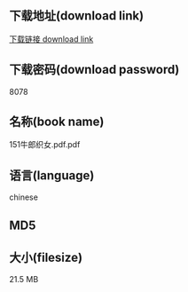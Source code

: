 ## 下载地址(download link)
[下载链接 download link](https://voluble-croquembouche-d321dc.netlify.app/?s=151%E7%89%9B%E9%83%8E%E7%BB%87%E5%A5%B3.pdf)

## 下载密码(download password)
8078

## 名称(book name)
151牛郎织女.pdf.pdf

## 语言(language)
chinese

## MD5


## 大小(filesize)
21.5 MB
